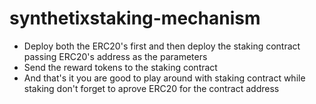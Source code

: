 # synthetixstaking-mechanism

- Deploy both the ERC20's first and then deploy the staking contract passing ERC20's address as the parameters
- Send the reward tokens to the staking contract 
- And that's it you are good to play around with staking contract while staking don't forget to aprove ERC20 for the contract address 
